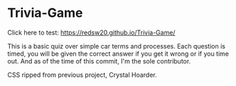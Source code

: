 # Trivia-Game

Click here to test: https://redsw20.github.io/Trivia-Game/

This is a basic quiz over simple car terms and processes. Each question is timed, you will be given the correct answer if you get it wrong or if you time out.
And as of the time of this commit, I'm the sole contributor.

CSS ripped from previous project, Crystal Hoarder.